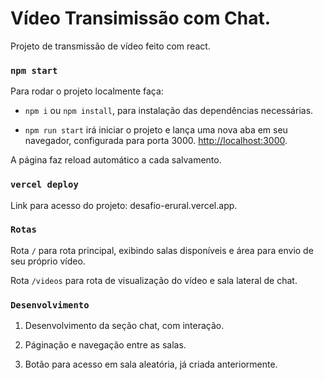 # Vídeo Transimissão com Chat.

Projeto de transmissão de vídeo feito com react.

### `npm start`

Para rodar o projeto localmente faça:
  * `npm i` ou `npm install`, para instalação das dependências necessárias.
  
  * `npm run start` irá iniciar o projeto e lança uma nova aba em seu navegador, configurada para porta 3000.
[http://localhost:3000](http://localhost:3000).

A página faz reload automático a cada salvamento.

### `vercel deploy`

Link para acesso do projeto: desafio-erural.vercel.app.


### `Rotas`

Rota `/` para rota principal, exibindo salas disponíveis e área para envio de seu próprio vídeo.

Rota `/videos` para rota de visualização do vídeo e sala lateral de chat.


### `Desenvolvimento`

1. Desenvolvimento da seção chat, com interação.

2. Páginação e navegação entre as salas.

3. Botão para acesso em sala aleatória, já criada anteriormente.
